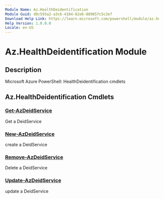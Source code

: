 ```yaml
---
Module Name: Az.HealthDeidentification
Module Guid: d0c593a2-a3c6-4104-82e6-889857c5c3ef
Download Help Link: https://learn.microsoft.com/powershell/module/az.healthdeidentification
Help Version: 1.0.0.0
Locale: en-US
---
```


# Az.HealthDeidentification Module
## Description
Microsoft Azure PowerShell: HealthDeidentification cmdlets

## Az.HealthDeidentification Cmdlets
### [Get-AzDeidService](Get-AzDeidService.md)
Get a DeidService

### [New-AzDeidService](New-AzDeidService.md)
create a DeidService

### [Remove-AzDeidService](Remove-AzDeidService.md)
Delete a DeidService

### [Update-AzDeidService](Update-AzDeidService.md)
update a DeidService

